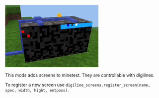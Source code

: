 
![img](https://github.com/DS-Minetest/digiline_screens/blob/master/screenshot.png?raw=true)

This mods adds screens to minetest. They are controllable with digilines.

To register a new screen use `digiline_screens.register_screen(name, spec, width, hight, entposs)`.